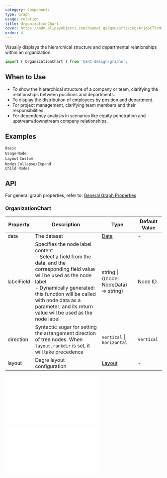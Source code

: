 ```yaml
---
category: Components
type: Graph
usage: relation
title: OrganizationChart
cover: https://mdn.alipayobjects.com/huamei_qa8qxu/afts/img/A*jgGCT7cMxg8AAAAAAAAAAAAADmJ7AQ/original
order: 4
---
```


Visually displays the hierarchical structure and departmental relationships within an organization.

```js
import { OrganizationChart } from '@ant-design/graphs';
```

## When to Use

- To show the hierarchical structure of a company or team, clarifying the relationships between positions and departments.
- To display the distribution of employees by position and department.
- For project management, clarifying team members and their responsibilities.
- For dependency analysis in scenarios like equity penetration and upstream/downstream company relationships.

## Examples

<!-- prettier-ignore -->
<code src="../graphs-demos/organization-chart/default.tsx">Basic Usage</code>
<code src="../graphs-demos/organization-chart/direction.tsx">Node Layout</code>
<code src="../graphs-demos/organization-chart/custom-node.tsx">Custom Nodes</code>
<code src="../graphs-demos/organization-chart/collapse-expand.tsx">Collapse/Expand Child Nodes</code>

## API

For general graph properties, refer to: [General Graph Properties](./overview#general-graph-properties)

### OrganizationChart

| Property | Description | Type | Default Value |
| --- | --- | --- | --- |
| data | The dataset | [Data](#data) | - |
| labelField | Specifies the node label content <br> - Select a field from the data, and the corresponding field value will be used as the node label <br> - Dynamically generated: this function will be called with node data as a parameter, and its return value will be used as the node label | string \| ((node: NodeData) => string) | Node ID |
| direction | Syntactic sugar for setting the arrangement direction of tree nodes. When `layout.rankdir` is set, it will take precedence | `vertical` \| `horizontal` | `vertical` |
| layout | Dagre layout configuration | [Layout](#layout) | - |

<embed src="../graphs-common/graph-data.en.md"></embed>

<embed src="../graphs-common/dagre-layout.en.md"></embed>
